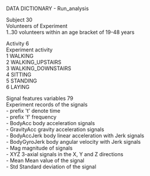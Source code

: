 DATA DICTIONARY - Run_analysis

Subject  30                 
         Volunteers of Experiment   
         1..30  volunteers within an age bracket of 19-48 years
               
Activity 6      
         Experiment activity<br />
                1 WALKING<br />
                2 WALKING_UPSTAIRS<br />
                3 WALKING_DOWNSTAIRS<br />
                4 SITTING<br />
                5 STANDING<br />
                6 LAYING<br />  
         
Signal features variables 79        
         Experiment records of the signals<br />
                 - prefix 't'          denote time<br />
                 - prefix 'f'          frequency<br />
                 - BodyAcc            body acceleration signals<br />
                 - GravityAcc        gravity acceleration signals<br />
                 - BodyAccJerk       body linear acceleration with Jerk signals<br />
                 - BodyGyroJerk      body angular velocity with Jerk signals<br />
                 - Mag               magnitude of signals<br />
                 - XYZ               3-axial signals in the X, Y and Z directions<br />
                 - Mean              Mean value of the signal<br />
                 - Std               Standard deviation of the signal<br />

